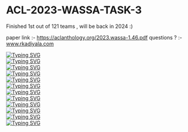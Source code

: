 # ACL-2023-WASSA-TASK-3

Finished 1st out of 121 teams , will be back in 2024 :)

paper link :- https://aclanthology.org/2023.wassa-1.46.pdf
questions ? :- www.rkadiyala.com

[![Typing SVG](https://readme-typing-svg.demolab.com?font=Fira+Code&duration=500&pause=3000&random=false&width=435&height=32&lines=%E2%AC%9B%EF%B8%8F%E2%AC%9B%EF%B8%8F%E2%AC%9B%EF%B8%8F%E2%AC%9B%EF%B8%8F%E2%AC%9B%EF%B8%8F%E2%AC%9B%EF%B8%8F%E2%AC%9B%EF%B8%8F%E2%AC%9B%EF%B8%8F%E2%AC%9B%EF%B8%8F%E2%AC%9B%EF%B8%8F%E2%AC%9B%EF%B8%8F%E2%AC%9B;%E2%AC%9B%EF%B8%8F%E2%AC%9B%EF%B8%8F%E2%AC%9B%EF%B8%8F%E2%AC%9B%EF%B8%8F%E2%AC%9B%EF%B8%8F%E2%AC%9B%EF%B8%8F%E2%AC%9B%EF%B8%8F%E2%AC%9B%EF%B8%8F%E2%AC%9B%EF%B8%8F%E2%AC%9B%EF%B8%8F%E2%AC%9B%EF%B8%8F%E2%AC%9B;%E2%AC%9B%EF%B8%8F%E2%AC%9B%EF%B8%8F%E2%AC%9B%EF%B8%8F%E2%AC%9B%EF%B8%8F%E2%AC%9B%EF%B8%8F%E2%AC%9B%EF%B8%8F%E2%AC%9B%EF%B8%8F%E2%AC%9B%EF%B8%8F%E2%AC%9B%EF%B8%8F%E2%AC%9B%EF%B8%8F%E2%AC%9B%EF%B8%8F%E2%AC%9B)](https://www.rkadiyala.com)     
[![Typing SVG](https://readme-typing-svg.demolab.com?font=Fira+Code&duration=500&pause=3000&random=false&width=435&height=32&lines=%E2%AC%9B%EF%B8%8F%E2%AC%9B%EF%B8%8F%E2%AC%9B%EF%B8%8F%F0%9F%9F%A8%F0%9F%9F%A8%F0%9F%9F%A8%F0%9F%9F%A8%F0%9F%9F%A8%F0%9F%9F%A8%E2%AC%9B%EF%B8%8F%E2%AC%9B%EF%B8%8F%E2%AC%9B;%E2%AC%9B%EF%B8%8F%E2%AC%9B%EF%B8%8F%E2%AC%9B%EF%B8%8F%F0%9F%9F%A8%F0%9F%9F%A8%F0%9F%9F%A8%F0%9F%9F%A8%F0%9F%9F%A8%F0%9F%9F%A8%E2%AC%9B%EF%B8%8F%E2%AC%9B%EF%B8%8F%E2%AC%9B;%E2%AC%9B%EF%B8%8F%E2%AC%9B%EF%B8%8F%E2%AC%9B%EF%B8%8F%F0%9F%9F%A8%F0%9F%9F%A8%F0%9F%9F%A8%F0%9F%9F%A8%F0%9F%9F%A8%F0%9F%9F%A8%E2%AC%9B%EF%B8%8F%E2%AC%9B%EF%B8%8F%E2%AC%9B)](https://www.rkadiyala.com)       
[![Typing SVG](https://readme-typing-svg.demolab.com?font=Fira+Code&duration=500&pause=3000&random=false&width=435&height=32&lines=%E2%AC%9B%EF%B8%8F%E2%AC%9B%EF%B8%8F%F0%9F%9F%A8%F0%9F%9F%A8%F0%9F%9F%A8%F0%9F%9F%A8%F0%9F%9F%A8%F0%9F%9F%A8%F0%9F%9F%A8%F0%9F%9F%A8%E2%AC%9B%EF%B8%8F%E2%AC%9B%EF%B8%8F;%E2%AC%9B%EF%B8%8F%E2%AC%9B%EF%B8%8F%F0%9F%9F%A8%F0%9F%9F%A8%F0%9F%9F%A8%F0%9F%9F%A8%F0%9F%9F%A8%F0%9F%9F%A8%F0%9F%9F%A8%F0%9F%9F%A8%E2%AC%9B%EF%B8%8F%E2%AC%9B%EF%B8%8F;%E2%AC%9B%EF%B8%8F%E2%AC%9B%EF%B8%8F%F0%9F%9F%A8%F0%9F%9F%A8%F0%9F%9F%A8%F0%9F%9F%A8%F0%9F%9F%A8%F0%9F%9F%A8%F0%9F%9F%A8%F0%9F%9F%A8%E2%AC%9B%EF%B8%8F%E2%AC%9B%EF%B8%8F)](https://www.rkadiyala.com)         
[![Typing SVG](https://readme-typing-svg.demolab.com?font=Fira+Code&duration=500&pause=3000&random=false&width=435&height=32&lines=%E2%AC%9B%EF%B8%8F%F0%9F%9F%A8%F0%9F%9F%A8%F0%9F%9F%A8%F0%9F%9F%A8%F0%9F%9F%A8%F0%9F%9F%A8%F0%9F%9F%A8%F0%9F%9F%A8%F0%9F%9F%A8%F0%9F%9F%A8%E2%AC%9B;%E2%AC%9B%EF%B8%8F%F0%9F%9F%A8%F0%9F%9F%A8%F0%9F%9F%A8%F0%9F%9F%A8%F0%9F%9F%A8%F0%9F%9F%A8%F0%9F%9F%A8%F0%9F%9F%A8%F0%9F%9F%A8%F0%9F%9F%A8%E2%AC%9B;%E2%AC%9B%EF%B8%8F%F0%9F%9F%A8%F0%9F%9F%A8%F0%9F%9F%A8%F0%9F%9F%A8%F0%9F%9F%A8%F0%9F%9F%A8%F0%9F%9F%A8%F0%9F%9F%A8%F0%9F%9F%A8%F0%9F%9F%A8%E2%AC%9B)](https://www.rkadiyala.com)        
[![Typing SVG](https://readme-typing-svg.demolab.com?font=Fira+Code&duration=500&pause=3000&random=false&width=435&height=32&lines=%E2%AC%9B%EF%B8%8F%F0%9F%9F%A8%F0%9F%9F%A8%F0%9F%9F%A8%E2%AC%9B%EF%B8%8F%F0%9F%9F%A8%F0%9F%9F%A8%E2%AC%9B%EF%B8%8F%F0%9F%9F%A8%F0%9F%9F%A8%F0%9F%9F%A8%E2%AC%9B;%E2%AC%9B%EF%B8%8F%F0%9F%9F%A8%F0%9F%9F%A8%F0%9F%9F%A8%E2%AC%9B%EF%B8%8F%F0%9F%9F%A8%F0%9F%9F%A8%E2%AC%9B%EF%B8%8F%F0%9F%9F%A8%F0%9F%9F%A8%F0%9F%9F%A8%E2%AC%9B;%E2%AC%9B%EF%B8%8F%F0%9F%9F%A8%F0%9F%9F%A8%F0%9F%9F%A8%E2%AC%9B%EF%B8%8F%F0%9F%9F%A8%F0%9F%9F%A8%E2%AC%9B%EF%B8%8F%F0%9F%9F%A8%F0%9F%9F%A8%F0%9F%9F%A8%E2%AC%9B)](https://www.rkadiyala.com)         
[![Typing SVG](https://readme-typing-svg.demolab.com?font=Fira+Code&duration=500&pause=3000&random=false&width=435&height=32&lines=%E2%AC%9B%EF%B8%8F%F0%9F%9F%A8%F0%9F%9F%A8%F0%9F%9F%A8%F0%9F%9F%A8%F0%9F%9F%A8%F0%9F%9F%A8%F0%9F%9F%A8%F0%9F%9F%A8%F0%9F%9F%A8%F0%9F%9F%A8%E2%AC%9B;%E2%AC%9B%EF%B8%8F%F0%9F%9F%A8%F0%9F%9F%A8%F0%9F%9F%A8%F0%9F%9F%A8%F0%9F%9F%A8%F0%9F%9F%A8%F0%9F%9F%A8%F0%9F%9F%A8%F0%9F%9F%A8%F0%9F%9F%A8%E2%AC%9B;%E2%AC%9B%EF%B8%8F%F0%9F%9F%A8%F0%9F%9F%A8%F0%9F%9F%A8%F0%9F%9F%A8%F0%9F%9F%A8%F0%9F%9F%A8%F0%9F%9F%A8%F0%9F%9F%A8%F0%9F%9F%A8%F0%9F%9F%A8%E2%AC%9B)](https://www.rkadiyala.com)       
[![Typing SVG](https://readme-typing-svg.demolab.com?font=Fira+Code&duration=500&pause=3000&random=false&width=435&height=32&lines=%E2%AC%9B%EF%B8%8F%F0%9F%9F%A8%F0%9F%9F%A8%F0%9F%9F%A8%F0%9F%9F%A8%F0%9F%9F%A8%F0%9F%9F%A8%F0%9F%9F%A8%F0%9F%9F%A8%F0%9F%9F%A8%F0%9F%9F%A8%E2%AC%9B;%E2%AC%9B%EF%B8%8F%F0%9F%9F%A8%F0%9F%9F%A8%F0%9F%9F%A8%F0%9F%9F%A8%F0%9F%9F%A8%F0%9F%9F%A8%F0%9F%9F%A8%F0%9F%9F%A8%F0%9F%9F%A8%F0%9F%9F%A8%E2%AC%9B;%E2%AC%9B%EF%B8%8F%F0%9F%9F%A8%F0%9F%9F%A8%F0%9F%9F%A8%F0%9F%9F%A8%F0%9F%9F%A8%F0%9F%9F%A8%F0%9F%9F%A8%F0%9F%9F%A8%F0%9F%9F%A8%F0%9F%9F%A8%E2%AC%9B)](https://www.rkadiyala.com)       
[![Typing SVG](https://readme-typing-svg.demolab.com?font=Fira+Code&duration=500&pause=3000&random=false&width=435&height=32&lines=%E2%AC%9B%EF%B8%8F%F0%9F%9F%A8%F0%9F%9F%A8%E2%AC%9B%EF%B8%8F%F0%9F%9F%A8%F0%9F%9F%A8%F0%9F%9F%A8%F0%9F%9F%A8%E2%AC%9B%EF%B8%8F%F0%9F%9F%A8%F0%9F%9F%A8%E2%AC%9B;%E2%AC%9B%EF%B8%8F%F0%9F%9F%A8%F0%9F%9F%A8%F0%9F%9F%A8%F0%9F%9F%A8%F0%9F%9F%A8%F0%9F%9F%A8%F0%9F%9F%A8%F0%9F%9F%A8%F0%9F%9F%A8%F0%9F%9F%A8%E2%AC%9B;%E2%AC%9B%EF%B8%8F%F0%9F%9F%A8%F0%9F%9F%A8%F0%9F%9F%A8%E2%AC%9B%EF%B8%8F%E2%AC%9B%EF%B8%8F%E2%AC%9B%EF%B8%8F%E2%AC%9B%EF%B8%8F%F0%9F%9F%A8%F0%9F%9F%A8%F0%9F%9F%A8%E2%AC%9B%EF%B8%8F)](https://www.rkadiyala.com)       
[![Typing SVG](https://readme-typing-svg.demolab.com?font=Fira+Code&duration=500&pause=3000&random=false&width=435&height=32&lines=%E2%AC%9B%EF%B8%8F%F0%9F%9F%A8%F0%9F%9F%A8%F0%9F%9F%A8%E2%AC%9B%EF%B8%8F%E2%AC%9B%EF%B8%8F%E2%AC%9B%EF%B8%8F%E2%AC%9B%EF%B8%8F%F0%9F%9F%A8%F0%9F%9F%A8%F0%9F%9F%A8%E2%AC%9B;%E2%AC%9B%EF%B8%8F%F0%9F%9F%A8%F0%9F%9F%A8%E2%AC%9B%EF%B8%8F%E2%AC%9B%EF%B8%8F%E2%AC%9B%EF%B8%8F%E2%AC%9B%EF%B8%8F%E2%AC%9B%EF%B8%8F%E2%AC%9B%EF%B8%8F%F0%9F%9F%A8%F0%9F%9F%A8%E2%AC%9B;%E2%AC%9B%EF%B8%8F%F0%9F%9F%A8%F0%9F%9F%A8%E2%AC%9B%EF%B8%8F%F0%9F%9F%A8%F0%9F%9F%A8%F0%9F%9F%A8%F0%9F%9F%A8%E2%AC%9B%EF%B8%8F%F0%9F%9F%A8%F0%9F%9F%A8%E2%AC%9B)](https://www.rkadiyala.com)     
[![Typing SVG](https://readme-typing-svg.demolab.com?font=Fira+Code&duration=500&pause=3000&random=false&width=435&height=32&lines=%E2%AC%9B%EF%B8%8F%E2%AC%9B%EF%B8%8F%F0%9F%9F%A8%F0%9F%9F%A8%F0%9F%9F%A8%F0%9F%9F%A8%F0%9F%9F%A8%F0%9F%9F%A8%F0%9F%9F%A8%F0%9F%9F%A8%E2%AC%9B%EF%B8%8F%E2%AC%9B%EF%B8%8F;%E2%AC%9B%EF%B8%8F%E2%AC%9B%EF%B8%8F%F0%9F%9F%A8%F0%9F%9F%A8%F0%9F%9F%A8%F0%9F%9F%A8%F0%9F%9F%A8%F0%9F%9F%A8%F0%9F%9F%A8%F0%9F%9F%A8%E2%AC%9B%EF%B8%8F%E2%AC%9B%EF%B8%8F;%E2%AC%9B%EF%B8%8F%E2%AC%9B%EF%B8%8F%F0%9F%9F%A8%F0%9F%9F%A8%F0%9F%9F%A8%F0%9F%9F%A8%F0%9F%9F%A8%F0%9F%9F%A8%F0%9F%9F%A8%F0%9F%9F%A8%E2%AC%9B%EF%B8%8F%E2%AC%9B%EF%B8%8F)](https://www.rkadiyala.com)        
[![Typing SVG](https://readme-typing-svg.demolab.com?font=Fira+Code&duration=500&pause=3000&random=false&width=435&height=32&lines=%E2%AC%9B%EF%B8%8F%E2%AC%9B%EF%B8%8F%E2%AC%9B%EF%B8%8F%F0%9F%9F%A8%F0%9F%9F%A8%F0%9F%9F%A8%F0%9F%9F%A8%F0%9F%9F%A8%F0%9F%9F%A8%E2%AC%9B%EF%B8%8F%E2%AC%9B%EF%B8%8F%E2%AC%9B;%E2%AC%9B%EF%B8%8F%E2%AC%9B%EF%B8%8F%E2%AC%9B%EF%B8%8F%F0%9F%9F%A8%F0%9F%9F%A8%F0%9F%9F%A8%F0%9F%9F%A8%F0%9F%9F%A8%F0%9F%9F%A8%E2%AC%9B%EF%B8%8F%E2%AC%9B%EF%B8%8F%E2%AC%9B;%E2%AC%9B%EF%B8%8F%E2%AC%9B%EF%B8%8F%E2%AC%9B%EF%B8%8F%F0%9F%9F%A8%F0%9F%9F%A8%F0%9F%9F%A8%F0%9F%9F%A8%F0%9F%9F%A8%F0%9F%9F%A8%E2%AC%9B%EF%B8%8F%E2%AC%9B%EF%B8%8F%E2%AC%9B)](https://www.rkadiyala.com)         
[![Typing SVG](https://readme-typing-svg.demolab.com?font=Fira+Code&duration=500&pause=3000&random=false&width=435&height=32&lines=%E2%AC%9B%EF%B8%8F%E2%AC%9B%EF%B8%8F%E2%AC%9B%EF%B8%8F%E2%AC%9B%EF%B8%8F%E2%AC%9B%EF%B8%8F%E2%AC%9B%EF%B8%8F%E2%AC%9B%EF%B8%8F%E2%AC%9B%EF%B8%8F%E2%AC%9B%EF%B8%8F%E2%AC%9B%EF%B8%8F%E2%AC%9B%EF%B8%8F%E2%AC%9B;%E2%AC%9B%EF%B8%8F%E2%AC%9B%EF%B8%8F%E2%AC%9B%EF%B8%8F%E2%AC%9B%EF%B8%8F%E2%AC%9B%EF%B8%8F%E2%AC%9B%EF%B8%8F%E2%AC%9B%EF%B8%8F%E2%AC%9B%EF%B8%8F%E2%AC%9B%EF%B8%8F%E2%AC%9B%EF%B8%8F%E2%AC%9B%EF%B8%8F%E2%AC%9B;%E2%AC%9B%EF%B8%8F%E2%AC%9B%EF%B8%8F%E2%AC%9B%EF%B8%8F%E2%AC%9B%EF%B8%8F%E2%AC%9B%EF%B8%8F%E2%AC%9B%EF%B8%8F%E2%AC%9B%EF%B8%8F%E2%AC%9B%EF%B8%8F%E2%AC%9B%EF%B8%8F%E2%AC%9B%EF%B8%8F%E2%AC%9B%EF%B8%8F%E2%AC%9B)](https://www.rkadiyala.com)       
